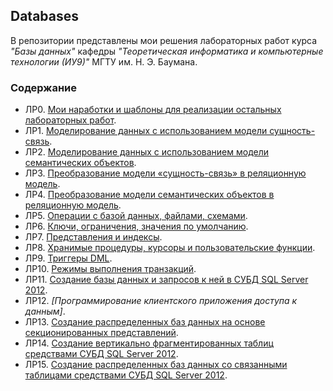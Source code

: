 ## Databases
В репозитории представлены мои решения лабораторных работ курса _"Базы данных"_ кафедры _"Теоретическая информатика и компьютерные технологии (ИУ9)"_ МГТУ им. Н. Э. Баумана.

### Содержание
* ЛР0. [Мои наработки и шаблоны для реализации остальных лабораторных работ](./lab0).
* ЛР1. [Моделирование данных с использованием модели сущность-связь](./lab1).
* ЛР2. [Моделирование данных с использованием модели семантических объектов](./lab2).
* ЛР3. [Преобразование модели «сущность-связь» в реляционную модель](./lab3).
* ЛР4. [Преобразование модели семантических объектов в реляционную модель](./lab4).
* ЛР5. [Операции с базой данных, файлами, схемами](./lab5).
* ЛР6. [Ключи, ограничения, значения по умолчанию](./lab6).
* ЛР7. [Представления и индексы](./lab7).
* ЛР8. [Хранимые процедуры, курсоры и пользовательские функции](./lab8).
* ЛР9. [Триггеры DML](./lab9).
* ЛР10. [Режимы выполнения транзакций](./lab10).
* ЛР11. [Создание базы данных и запросов к ней в СУБД SQL Server 2012](./lab11).
* ЛР12. _[Программирование клиентского приложения доступа к данным]_.
* ЛР13. [Создание распределенных баз данных на основе секционированных представлений](./lab13).
* ЛР14. [Создание вертикально фрагментированных таблиц средствами СУБД SQL Server 2012](./lab14).
* ЛР15. [Создание распределенных баз данных со связанными таблицами средствами СУБД SQL Server 2012](./lab15).
